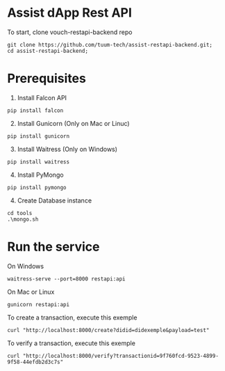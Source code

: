 # Assist dApp Rest API

To start, clone vouch-restapi-backend repo
```
git clone https://github.com/tuum-tech/assist-restapi-backend.git;
cd assist-restapi-backend;
```
# Prerequisites

1. Install Falcon API 
```
pip install falcon 
```
2. Install Gunicorn (Only on Mac or Linuc)
```
pip install gunicorn
```
3. Install Waitress (Only on Windows)
```
pip install waitress
```
4. Install PyMongo
```
pip install pymongo
```

4. Create Database instance
```
cd tools
.\mongo.sh
```

# Run the service

On Windows
```
waitress-serve --port=8000 restapi:api
```

On Mac or Linux
```
gunicorn restapi:api
```

To create a transaction, execute this exemple
```
curl "http://localhost:8000/create?didid=didexemple&payload=test"
```

To verify a transaction, execute this exemple
```
curl "http://localhost:8000/verify?transactionid=9f760fcd-9523-4899-9f58-44efdb2d3c7s"
```
